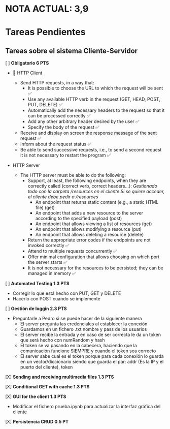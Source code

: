 # NOTA ACTUAL: 3,9

# Tareas Pendientes

## Tareas sobre el sistema Cliente-Servidor

[ ] **Obligatorio 6 PTS**  
  - 🚢 HTTP Client
    - Send HTTP requests, in a way that:
        - It is possible to choose the URL to which the request will be sent ✅
        - Use any available HTTP verb in the request (GET, HEAD, POST, PUT, DELETE) ✅
        - Automatically add the necessary headers to the request so that it can be processed correctly ✅
        - Add any other arbitrary header desired by the user ✅
        - Specify the body of the request ✅
    - Receive and display on screen the response message of the sent request ✅
    - Inform about the request status ✅
    - Be able to send successive requests, i.e., to send a second request it is not necessary to restart the program ✅

  - HTTP Server
    - The HTTP server must be able to do the following:
        - Support, at least, the following endpoints, when they are correctly called (correct verb, correct headers...):
        *Gestionado todo con la carpeta /resources en el cliente*
        *Si se quiere acceder, el cliente debe pedir a /resources*
            - An endpoint that returns static content (e.g., a static HTML file) (get)
            - An endpoint that adds a new resource to the server according to the specified payload (post)
            - An endpoint that allows viewing a list of resources (get)
            - An endpoint that allows modifying a resource (put)
            - An endpoint that allows deleting a resource (delete)
        - Return the appropriate error codes if the endpoints are not invoked correctly ✅
        - Attend to multiple requests concurrently ✅
        - Offer minimal configuration that allows choosing on which port the server starts ✅
        - It is not necessary for the resources to be persisted; they can be managed in memory ✅


[ ] **Automated Testing 1.3 PTS** 

  - Corregir lo que está hecho con PUT, GET y DELETE
  - Hacerlo con POST cuando se implemente

[ ] **Gestión de loggin 2.3 PTS**

  - Preguntarle a Pedro si se puede hacer de la siguiente manera
    - El server pregunta las credenciales al establecer la conexión
    - Guardamos en un fichero .txt nombre y pass de los usuarios
    - El server recibe la entrada y en caso de ser correcta le da un token que será hecho con numRandom y hash
    - El token se va pasando en la cabecera, haciendo que la comunicación funcione SIEMPRE y cuando el token sea correcto
    - El server sabe cual es el token porque para cada conexión lo guarda en un vector/diccionario siendo que guarda el par: addr (Es la IP y el puerto del cliente), token

[X] **Sending and receiving multimedia files 1.3 PTS**

[X] **Conditional GET with cache 1.3 PTS**

[X] **GUI for the client 1.3 PTS**

  - Modificar el fichero prueba.ipynb para actualizar la interfaz gráfica del cliente

[X] **Persistencia CRUD 0.5 PT**